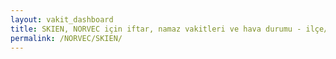 ```yaml
---
layout: vakit_dashboard
title: SKIEN, NORVEC için iftar, namaz vakitleri ve hava durumu - ilçe/eyalet seç
permalink: /NORVEC/SKIEN/
---
```


<script type="text/javascript">
  var GLOBAL_COUNTRY = 'NORVEC';
  var GLOBAL_CITY = 'SKIEN';
  var GLOBAL_STATE = '';
  var lat = 72;
  var lon = 21;
</script>
